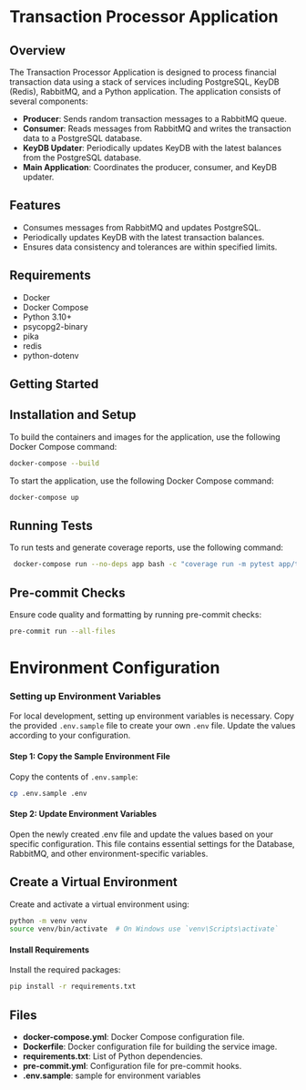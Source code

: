 # Transaction Processor Application

## Overview

The Transaction Processor Application is designed to process financial transaction data using a stack of services
including PostgreSQL, KeyDB (Redis), RabbitMQ, and a Python application. The application consists of several components:

- **Producer**: Sends random transaction messages to a RabbitMQ queue.
- **Consumer**: Reads messages from RabbitMQ and writes the transaction data to a PostgreSQL database.
- **KeyDB Updater**: Periodically updates KeyDB with the latest balances from the PostgreSQL database.
- **Main Application**: Coordinates the producer, consumer, and KeyDB updater.

## Features

- Consumes messages from RabbitMQ and updates PostgreSQL.
- Periodically updates KeyDB with the latest transaction balances.
- Ensures data consistency and tolerances are within specified limits.

## Requirements

- Docker
- Docker Compose
- Python 3.10+
- psycopg2-binary
- pika
- redis
- python-dotenv

## Getting Started

## Installation and Setup

To build the containers and images for the application, use the following Docker Compose command:

```bash
docker-compose --build
```

To start the application, use the following Docker Compose command:

```bash
docker-compose up
```

## Running Tests

To run tests and generate coverage reports, use the following command:

```bash
 docker-compose run --no-deps app bash -c "coverage run -m pytest app/tests && coverage report"
```

## Pre-commit Checks

Ensure code quality and formatting by running pre-commit checks:

```bash
pre-commit run --all-files
```


# Environment Configuration

### Setting up Environment Variables

For local development, setting up environment variables is necessary. Copy the provided `.env.sample` file to
create your own `.env` file. Update the values according to your configuration.

#### Step 1: Copy the Sample Environment File

Copy the contents of `.env.sample`:

```bash
cp .env.sample .env
```

#### Step 2: Update Environment Variables

Open the newly created .env file and update the values based on your specific configuration.
This file contains essential settings for the Database, RabbitMQ, and other environment-specific variables.

## Create a Virtual Environment

Create and activate a virtual environment using:

```bash
python -m venv venv
source venv/bin/activate  # On Windows use `venv\Scripts\activate`
```

#### Install Requirements

Install the required packages:

```bash
pip install -r requirements.txt
```

## Files

- **docker-compose.yml**: Docker Compose configuration file.
- **Dockerfile**: Docker configuration file for building the service image.
- **requirements.txt**: List of Python dependencies.
- **pre-commit.yml**: Configuration file for pre-commit hooks.
- **.env.sample**: sample for environment variables